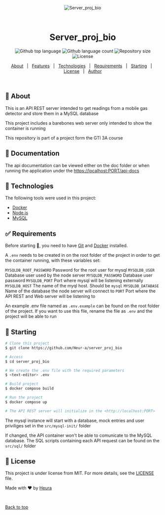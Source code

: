 <div align="center" id="top"> 
  <img src="./.github/app.gif" alt="Server_proj_bio" />

  &#xa0;

  <!-- <a href="https://server_proj_bio.netlify.app">Demo</a> -->
</div>

<h1 align="center">Server_proj_bio</h1>

<p align="center">
  <img alt="Github top language" src="https://img.shields.io/github/languages/top/Heur-a/server_proj_bio?color=56BEB8">

  <img alt="Github language count" src="https://img.shields.io/github/languages/count/Heur-a/server_proj_bio?color=56BEB8">

  <img alt="Repository size" src="https://img.shields.io/github/repo-size/Heur-a/server_proj_bio?color=56BEB8">

  <img alt="License" src="https://img.shields.io/github/license/Heur-a/server_proj_bio?color=56BEB8">

  <!-- <img alt="Github issues" src="https://img.shields.io/github/issues/Heur-a/server_proj_bio?color=56BEB8" /> -->

  <!-- <img alt="Github forks" src="https://img.shields.io/github/forks/Heur-a/server_proj_bio?color=56BEB8" /> -->

  <!-- <img alt="Github stars" src="https://img.shields.io/github/stars/Heur-a/server_proj_bio?color=56BEB8" /> -->
</p>

<!-- Status -->

<!-- <h4 align="center"> 
	🚧  Server_proj_bio 🚀 Under construction...  🚧
</h4> 

<hr> -->

<p align="center">
  <a href="#dart-about">About</a> &#xa0; | &#xa0; 
  <a href="#sparkles-features">Features</a> &#xa0; | &#xa0;
  <a href="#rocket-technologies">Technologies</a> &#xa0; | &#xa0;
  <a href="#white_check_mark-requirements">Requirements</a> &#xa0; | &#xa0;
  <a href="#checkered_flag-starting">Starting</a> &#xa0; | &#xa0;
  <a href="#memo-license">License</a> &#xa0; | &#xa0;
  <a href="https://github.com/Heur-a" target="_blank">Author</a>
</p>

<br>

## :dart: About ##

This is an API REST server intended to get readings from a mobile gas detector and store them in a MySQL database

This project includes a barebones web server only intended to show the container is running

This repository is part of a project form the GTI 3A course

## :memo: Documentation 

The api documentation can be viewed either on the doc folder or when running the application under the <https://localhost:PORT/api-docs>

## :rocket: Technologies 

The following tools were used in this project:

- [Docker](https://www.docker.com/)
- [Node.js](https://nodejs.org/en/)
- [MySQL](https://www.mysql.com/)

## :white_check_mark: Requirements 

Before starting :checkered_flag:, you need to have [Git](https://git-scm.com) and [Docker](https://www.docker.com/) installed.

A ``` .env ``` needs to be created in on the root folder of the project in order to get the container running, with these variables set:

```MYSQLDB_ROOT_PASSWORD``` Password for the root user for mysql
```MYSQLDB_USER```          Database user used by the node server
```MYSQLDB_PASSWORD```       Database user password
````MYSQLDB_PORT```` Port where mysql will be listening externally 
```MYSQLDB_HOST``` The name of the myql host. Should be ```mysql```
```MYSQLDB_DATABASE``` Name of the database the node server will connect to
```PORT``` Port where the API REST and Web server will be listening to

An example .env file named as ```.env.example``` can be found on the root folder of the project. If you want to use this file, rename the file as ```.env``` and the project will be able to run



## :checkered_flag: Starting 

```bash
# Clone this project
$ git clone https://github.com/Heur-a/server_proj_bio

# Access
$ cd server_proj_bio

# We create the .env file with the required parameters
$ <text-editor> .env

# Build project
$ docker compose build

# Run the project
$ docker compose up

# The API REST server will initialize in the <http://localhost:PORT>
```

The mysql instance will start with a database, mock entries and user priviliges set in the ```src/mysql-init/``` folder

If changed, the API container won't be able to comunicate to the MySQL database. The SQL scripts containing each API request can be found on the ```src/sql/``` folder

## :memo: License 

This project is under license from MIT. For more details, see the [LICENSE](LICENSE.md) file.


Made with :heart: by <a href="https://github.com/Heur-a" target="_blank">Heura</a>

&#xa0;

<a href="#top">Back to top</a>
